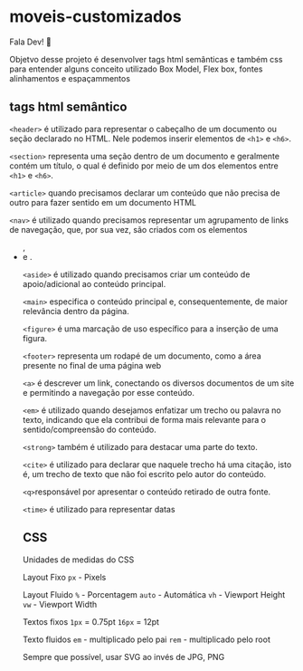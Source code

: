 # moveis-customizados

Fala Dev! 💜

Objetvo desse projeto é desenvolver  tags html semânticas e também css para entender alguns conceito utilizado Box Model, Flex box, fontes alinhamentos e  espaçammentos


## tags html semântico

`<header>` é utilizado para representar o cabeçalho de um documento ou seção declarado no HTML. Nele podemos inserir elementos de  `<h1>` e `<h6>`.

`<section>` representa uma seção dentro de um documento e geralmente contém um título, o qual é definido por meio de um dos elementos entre `<h1>` e `<h6>`.

`<article>` quando precisamos declarar um conteúdo que não precisa de outro para fazer sentido em um documento HTML

`<nav>` é utilizado quando precisamos representar um agrupamento de links de navegação, que, por sua vez, são criados com os elementos <ul>, <li> e <a>.

`<aside>` é utilizado quando precisamos criar um conteúdo de apoio/adicional ao conteúdo principal.

`<main>` especifica o conteúdo principal e, consequentemente, de maior relevância dentro da página. 

`<figure>` é uma marcação de uso específico para a inserção de uma figura.

 `<footer>` representa um rodapé de um documento, como a área presente no final de uma página web

`<a>` é descrever um link, conectando os diversos documentos de um site e permitindo a navegação por esse conteúdo.

`<em>` é utilizado quando desejamos enfatizar um trecho ou palavra no texto, indicando que ela contribui de forma mais relevante para o sentido/compreensão do conteúdo.

 `<strong>` também é utilizado para destacar uma parte do texto.

`<cite>` é utilizado para declarar que naquele trecho há uma citação, isto é, um trecho de texto que não foi escrito pelo autor do conteúdo.

`<q>`responsável por apresentar o conteúdo retirado de outra fonte.

`<time>` é utilizado para representar datas

## CSS 

Unidades de medidas do CSS

Layout Fixo
`px` - Pixels

Layout Fluido
`%` - Porcentagem
`auto` - Automática
`vh` - Viewport Height
`vw` - Viewport Width

Textos fixos
`1px` = 0.75pt
`16px` = 12pt

Texto fluidos
`em` - multiplicado pelo pai 
`rem` - multiplicado pelo root

Sempre que possível, usar SVG ao invés de JPG, PNG
